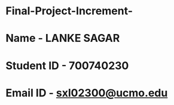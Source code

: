 # Final-Project-Increment-
# Name - LANKE SAGAR
# Student ID - 700740230
# Email ID - sxl02300@ucmo.edu

